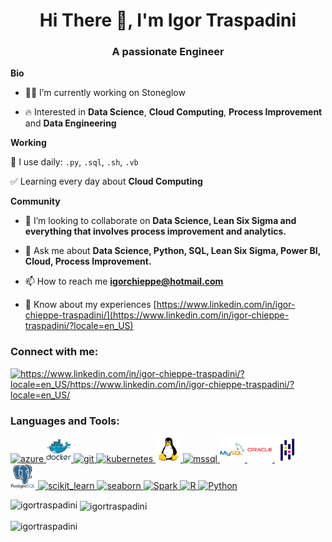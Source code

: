 <h1 align="center">Hi There 👋, I'm Igor Traspadini</h1>
<h3 align="center">A passionate Engineer</h3>

<!-- <p align="left"> <img src="https://komarev.com/ghpvc/?username=igortraspadini&label=Profile%20views&color=0e75b6&style=flat" alt="igortraspadini" /> </p>

<p align="left"> <a href="https://github.com/ryo-ma/github-profile-trophy"><img src="https://github-profile-trophy.vercel.app/?username=igortraspadini" alt="igortraspadini" /></a> </p>  
-->

**Bio**

- 👷‍♂️ I’m currently working on Stoneglow

- 🔥 Interested in **Data Science**, **Cloud Computing**, **Process Improvement** and **Data Engineering** 

**Working**

🚀 I use daily: <code>.py</code>, <code>.sql</code>, <code>.sh</code>, <code>.vb</code>

✅ Learning every day about **Cloud Computing**


**Community**

- 👯 I’m looking to collaborate on **Data Science, Lean Six Sigma and everything that involves process improvement and analytics.**

- 💬 Ask me about **Data Science, Python, SQL, Lean Six Sigma, Power BI, Cloud, Process Improvement.**

- 📫 How to reach me **igorchieppe@hotmail.com**

- 📄 Know about my experiences [https://www.linkedin.com/in/igor-chieppe-traspadini/](https://www.linkedin.com/in/igor-chieppe-traspadini/?locale=en_US)

<h3 align="left">Connect with me:</h3>
<p align="left">
<a href="https://www.linkedin.com/in/igor-chieppe-traspadini/?locale=en_US/https://www.linkedin.com/in/igor-chieppe-traspadini/?locale=en_US/" target="blank"><img align="center" src="https://raw.githubusercontent.com/rahuldkjain/github-profile-readme-generator/master/src/images/icons/Social/linked-in-alt.svg" alt="https://www.linkedin.com/in/igor-chieppe-traspadini/?locale=en_US/https://www.linkedin.com/in/igor-chieppe-traspadini/?locale=en_US/" height="30" width="40" /></a>
</p>

<h3 align="left">Languages and Tools:</h3>
<p align="left"> <a href="https://azure.microsoft.com/en-in/" target="_blank" rel="noreferrer"> <img src="https://www.vectorlogo.zone/logos/microsoft_azure/microsoft_azure-icon.svg" alt="azure" width="40" height="40"/> </a> <a href="https://www.docker.com/" target="_blank" rel="noreferrer"> <img src="https://raw.githubusercontent.com/devicons/devicon/master/icons/docker/docker-original-wordmark.svg" alt="docker" width="40" height="40"/> </a> <a href="https://git-scm.com/" target="_blank" rel="noreferrer"> <img src="https://www.vectorlogo.zone/logos/git-scm/git-scm-icon.svg" alt="git" width="40" height="40"/> </a> <a href="https://kubernetes.io" target="_blank" rel="noreferrer"> <img src="https://www.vectorlogo.zone/logos/kubernetes/kubernetes-icon.svg" alt="kubernetes" width="40" height="40"/> </a> <a href="https://www.linux.org/" target="_blank" rel="noreferrer"> <img src="https://raw.githubusercontent.com/devicons/devicon/master/icons/linux/linux-original.svg" alt="linux" width="40" height="40"/> </a>  <a href="https://www.microsoft.com/en-us/sql-server" target="_blank" rel="noreferrer"> <img src="https://www.svgrepo.com/show/303229/microsoft-sql-server-logo.svg" alt="mssql" width="40" height="40"/> </a> <a href="https://www.mysql.com/" target="_blank" rel="noreferrer"> <img src="https://raw.githubusercontent.com/devicons/devicon/master/icons/mysql/mysql-original-wordmark.svg" alt="mysql" width="40" height="40"/> </a> <a href="https://www.oracle.com/" target="_blank" rel="noreferrer"> <img src="https://raw.githubusercontent.com/devicons/devicon/master/icons/oracle/oracle-original.svg" alt="oracle" width="40" height="40"/> </a> <a href="https://pandas.pydata.org/" target="_blank" rel="noreferrer"> <img src="https://raw.githubusercontent.com/devicons/devicon/2ae2a900d2f041da66e950e4d48052658d850630/icons/pandas/pandas-original.svg" alt="pandas" width="40" height="40"/> </a> <a href="https://www.postgresql.org" target="_blank" rel="noreferrer"> <img src="https://raw.githubusercontent.com/devicons/devicon/master/icons/postgresql/postgresql-original-wordmark.svg" alt="postgresql" width="40" height="40"/> </a>  <a href="https://scikit-learn.org/" target="_blank" rel="noreferrer"> <img src="https://upload.wikimedia.org/wikipedia/commons/0/05/Scikit_learn_logo_small.svg" alt="scikit_learn" width="40" height="40"/> </a> <a href="https://seaborn.pydata.org/" target="_blank" rel="noreferrer"> <img src="https://seaborn.pydata.org/_images/logo-mark-lightbg.svg" alt="seaborn" width="40" height="40"/> </a> <a href="https://www.r-project.org/" target="_blank" rel="noreferrer"> <img src="https://www.r-project.org/Rlogo.png" alt="Spark" width="40" height="40"/> </a> <a href="https://spark.apache.org/" target="_blank" rel="noreferrer"> <img src="https://th.bing.com/th?id=ABTA520CD5929E3D64E936ED087B64C6F789D842112EB67213E5297687BA7A645F9&w=80&h=80&o=6&dpr=2&pid=5.1" alt="R" width="40" height="40"/> </a> <a href="https://www.python.org/" target="_blank" rel="noreferrer"> <img src="https://th.bing.com/th?id=OIP.0HN7zdTXqNd_KPsMvbbVrwAAAA&w=148&h=148&c=7&o=6&pid=SANGAM" alt="Python" width="40" height="40"/> </a> </p>

<p><img align="left" src="https://github-readme-stats.vercel.app/api/top-langs?username=igortraspadini&show_icons=true&locale=en&layout=compact" alt="igortraspadini" /></p>

<p>&nbsp;<img align="center" src="https://github-readme-stats.vercel.app/api?username=igortraspadini&show_icons=true&locale=en" alt="igortraspadini" /></p>

<p><img align="center" src="https://github-readme-streak-stats.herokuapp.com/?user=igortraspadini&" alt="igortraspadini" /></p>
